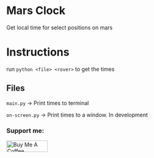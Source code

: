# Mars Clock
 Get local time for select positions on mars

# Instructions
run ```python <file> <rover>``` to get the times

## Files
`main.py` -> Print times to terminal

`on-screen.py` -> Print times to a window. In development

### Support me: 

<a href="https://www.buymeacoffee.com/matseslats" target="_blank"><img src="https://cdn.buymeacoffee.com/buttons/v2/default-yellow.png" alt="Buy Me A Coffee" style="height: 30px !important;width: 108px !important;" ></a>